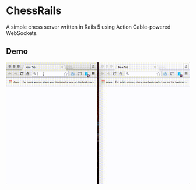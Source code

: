 # ChessRails
A simple chess server written in Rails 5 using Action Cable-powered WebSockets.

## Demo
![](https://raw.githubusercontent.com/pablobfonseca/chess_rails/master/demo.gif)

